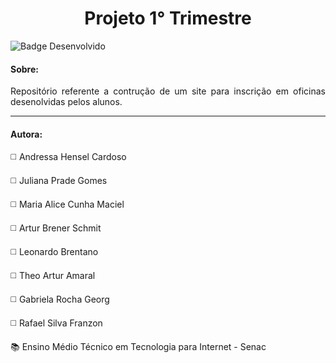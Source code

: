 <h1 align="center"> Projeto 1° Trimestre </h1>

![Badge Desenvolvido](https://img.shields.io/badge/STATUS-ATIVO-green?style=for-the-badge)

<h4> Sobre: </h4>

<p align="justify" > Repositório referente a contrução de um site para inscrição em oficinas desenolvidas pelos alunos. </p>

<hr>

<h4> Autora: </h4>

<p> ◻️	Andressa Hensel Cardoso </p>
<p> ◻️	Juliana Prade Gomes </p>
<p> ◻️	Maria Alice Cunha Maciel </p>
<p> ◻️	Artur Brener Schmit </p>
<p> ◻️	Leonardo Brentano </p>
<p> ◻️	Theo Artur Amaral </p>
<p> ◻️	Gabriela Rocha Georg </p>
<p> ◻️	Rafael Silva Franzon </p>

<p> 📚 Ensino Médio Técnico em Tecnologia para Internet - Senac </p>
